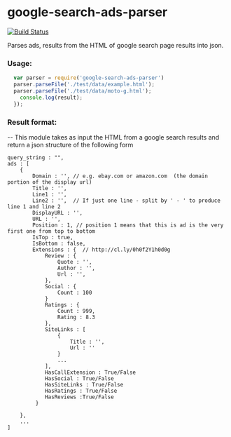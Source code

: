 google-search-ads-parser
====================
[![Build Status](https://travis-ci.org/ogt/google-search-ads-parser.png)](https://travis-ci.org/ogt/google-search-ads-parser)

Parses  ads, results from the HTML of  google search page results into json.

### Usage:

```javascript
  var parser = require('google-search-ads-parser')
  parser.parseFile('./test/data/example.html');
  parser.parseFile('./test/data/moto-g.html');
    console.log(result);
  });
```

### Result format:

--
This module takes as input the HTML from a google search results and return a json structure of the following form
```
query_string : "",
ads : [
    {
        Domain : '', // e.g. ebay.com or amazon.com  (the domain portion of the display url)
        Title : '',
        Line1 : '',
        Line2 : '',  // If just one line - split by ' - ' to produce line 1 and line 2
        DisplayURL : '',
        URL : '',
        Position : 1, // position 1 means that this is ad is the very first one from top to bottom
        IsTop : true,
        IsBottom : false,
        Extensions : {  // http://cl.ly/0h0f2Y1h0d0g
            Review : {
                Quote : '',
                Author : '',
                Url : '',
            },
            Social : {
                Count : 100
            }
            Ratings : {
                Count : 999,
                Rating : 8.3
            },
            SiteLinks : [
                {
                    Title : '',
                    Url : ''
                }
                ...
            ],
            HasCallExtension : True/False
            HasSocial : True/False
            HasSiteLinks : True/False
            HasRatings : True/False
            HasReviews :True/False
         }

    },
    ...
]
```

